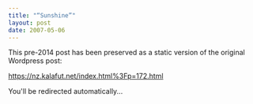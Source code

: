 ```yaml
---
title: "“Sunshine”"
layout: post
date: 2007-05-06
---
```


This pre-2014 post has been preserved as a static version of the original Wordpress post:

https://nz.kalafut.net/index.html%3Fp=172.html

You'll be redirected automatically...

<head>
  <meta http-equiv="refresh" content="5;url=https://nz.kalafut.net/index.html%3Fp=172.html">
</head>

